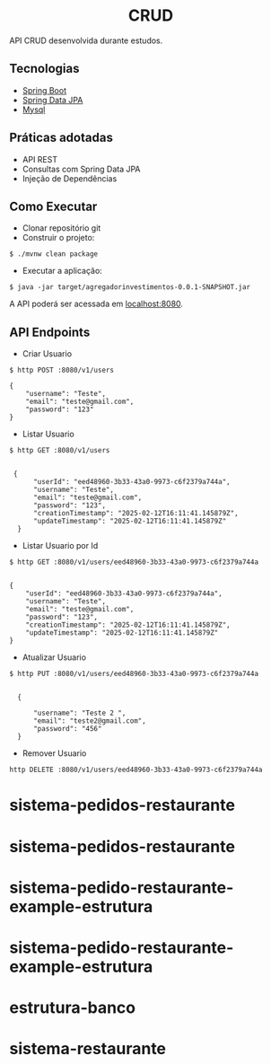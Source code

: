 <h1 align="center">
  CRUD 
</h1>


API CRUD desenvolvida durante estudos.


## Tecnologias
 
- [Spring Boot](https://spring.io/projects/spring-boot)
- [Spring Data JPA](https://spring.io/projects/spring-data-jpa)
- [Mysql](https://dev.mysql.com/downloads/)

## Práticas adotadas

- API REST
- Consultas com Spring Data JPA
- Injeção de Dependências


## Como Executar

- Clonar repositório git
- Construir o projeto:
```
$ ./mvnw clean package
```
- Executar a aplicação:
```
$ java -jar target/agregadorinvestimentos-0.0.1-SNAPSHOT.jar
```

A API poderá ser acessada em [localhost:8080](http://localhost:8080).


## API Endpoints


- Criar Usuario 
```
$ http POST :8080/v1/users

{
    "username": "Teste",
    "email": "teste@gmail.com",
    "password": "123"
}

```

- Listar Usuario
```
$ http GET :8080/v1/users


 {
      "userId": "eed48960-3b33-43a0-9973-c6f2379a744a",
      "username": "Teste",
      "email": "teste@gmail.com",
      "password": "123",
      "creationTimestamp": "2025-02-12T16:11:41.145879Z",
      "updateTimestamp": "2025-02-12T16:11:41.145879Z"
  }

```
- Listar Usuario por Id
```
$ http GET :8080/v1/users/eed48960-3b33-43a0-9973-c6f2379a744a


{
    "userId": "eed48960-3b33-43a0-9973-c6f2379a744a",
    "username": "Teste",
    "email": "teste@gmail.com",
    "password": "123",
    "creationTimestamp": "2025-02-12T16:11:41.145879Z",
    "updateTimestamp": "2025-02-12T16:11:41.145879Z"
}

```


- Atualizar Usuario
```
$ http PUT :8080/v1/users/eed48960-3b33-43a0-9973-c6f2379a744a


  {

      "username": "Teste 2 ",
      "email": "teste2@gmail.com",
      "password": "456"
  }

```

- Remover Usuario
```
http DELETE :8080/v1/users/eed48960-3b33-43a0-9973-c6f2379a744a

```
# sistema-pedidos-restaurante
# sistema-pedidos-restaurante
# sistema-pedido-restaurante-example-estrutura
# sistema-pedido-restaurante-example-estrutura
# estrutura-banco
# sistema-restaurante
